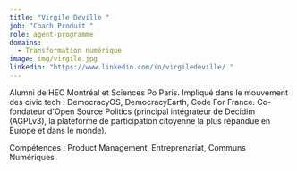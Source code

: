 ```yaml
---
title: "Virgile Deville "
job: "Coach Produit "
role: agent-programme
domains:
  - Transformation numérique
image: img/virgile.jpg
linkedin: "https://www.linkedin.com/in/virgiledeville/ "
---
```

Alumni de HEC Montréal et Sciences Po Paris. Impliqué dans le mouvement des civic tech : DemocracyOS, DemocracyEarth, Code For France. Co-fondateur d'Open Source Politics (principal intégrateur de Decidim (AGPLv3), la plateforme de participation citoyenne la plus répandue en Europe et dans le monde).

Compétences : Product Management, Entreprenariat, Communs Numériques